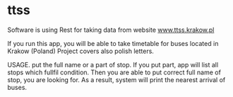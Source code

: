 # ttss
Software is using Rest for taking data from website www.ttss.krakow.pl

If you run this app, you will be able to take timetable for buses located in Krakow (Poland)
Project covers also polish letters.

USAGE.
put the full name or a part of stop. If you put part, app will list all stops which fullfil condition.
Then you are able to put correct full name of stop, you are looking for.
As a result, system will print the nearest arrival of buses. 

